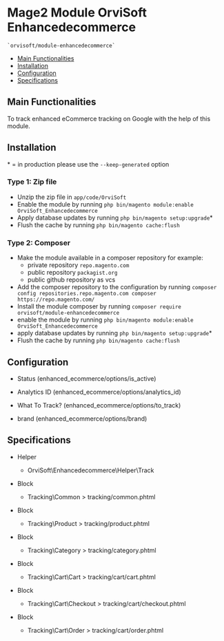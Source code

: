 # Mage2 Module OrviSoft Enhancedecommerce

    `orvisoft/module-enhancedecommerce`

 - [Main Functionalities](#markdown-header-main-functionalities)
 - [Installation](#markdown-header-installation)
 - [Configuration](#markdown-header-configuration)
 - [Specifications](#markdown-header-specifications)


## Main Functionalities
To track enhanced eCommerce tracking on Google with the help of this module.

## Installation
\* = in production please use the `--keep-generated` option

### Type 1: Zip file

 - Unzip the zip file in `app/code/OrviSoft`
 - Enable the module by running `php bin/magento module:enable OrviSoft_Enhancedecommerce`
 - Apply database updates by running `php bin/magento setup:upgrade`\*
 - Flush the cache by running `php bin/magento cache:flush`

### Type 2: Composer

 - Make the module available in a composer repository for example:
    - private repository `repo.magento.com`
    - public repository `packagist.org`
    - public github repository as vcs
 - Add the composer repository to the configuration by running `composer config repositories.repo.magento.com composer https://repo.magento.com/`
 - Install the module composer by running `composer require orvisoft/module-enhancedecommerce`
 - enable the module by running `php bin/magento module:enable OrviSoft_Enhancedecommerce`
 - apply database updates by running `php bin/magento setup:upgrade`\*
 - Flush the cache by running `php bin/magento cache:flush`


## Configuration

 - Status (enhanced_ecommerce/options/is_active)

 - Analytics ID (enhanced_ecommerce/options/analytics_id)

 - What To Track? (enhanced_ecommerce/options/to_track)

 - brand (enhanced_ecommerce/options/brand)


## Specifications

 - Helper
	- OrviSoft\Enhancedecommerce\Helper\Track

 - Block
	- Tracking\Common > tracking/common.phtml

 - Block
	- Tracking\Product > tracking/product.phtml

 - Block
	- Tracking\Category > tracking/category.phtml

 - Block
	- Tracking\Cart\Cart > tracking/cart/cart.phtml

 - Block
	- Tracking\Cart\Checkout > tracking/cart/checkout.phtml

 - Block
	- Tracking\Cart\Order > tracking/cart/order.phtml
